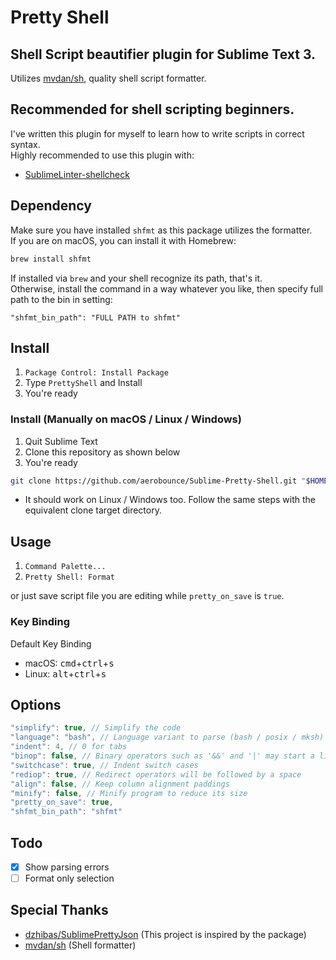 # Pretty Shell

## Shell Script beautifier plugin for Sublime Text 3.
Utilizes [mvdan/sh](https://github.com/mvdan/sh), quality shell script formatter.

## Recommended for shell scripting beginners.
I've written this plugin for myself to learn how to write scripts in correct syntax.<br>
Highly recommended to use this plugin with:

- [SublimeLinter-shellcheck](https://packagecontrol.io/packages/SublimeLinter-shellcheck)

## Dependency
Make sure you have installed `shfmt` as this package utilizes the formatter.<br>
If you are on macOS, you can install it with Homebrew:

```bash
brew install shfmt
```

If installed via `brew` and your shell recognize its path, that's it.<br>
Otherwise, install the command in a way whatever you like, then specify full path to the bin in setting:

```
"shfmt_bin_path": "FULL PATH to shfmt"
```

## Install
1. `Package Control: Install Package`
2. Type `PrettyShell` and Install
3. You're ready

### Install (Manually on macOS / Linux / Windows)
1. Quit Sublime Text
2. Clone this repository as shown below
3. You're ready

```bash
git clone https://github.com/aerobounce/Sublime-Pretty-Shell.git "$HOME/Library/Application Support/Sublime Text 3/Packages/PrettyShell"
```

- It should work on Linux / Windows too. Follow the same steps with the equivalent clone target directory.

## Usage
1. `Command Palette...`
2. `Pretty Shell: Format`

or just save script file you are editing while `pretty_on_save` is `true`.

### Key Binding
Default Key Binding

- macOS: <kbd>cmd</kbd>+<kbd>ctrl</kbd>+<kbd>s</kbd>
- Linux: <kbd>alt</kbd>+<kbd>ctrl</kbd>+<kbd>s</kbd>

## Options
```javascript
"simplify": true, // Simplify the code
"language": "bash", // Language variant to parse (bash / posix / mksh)
"indent": 4, // 0 for tabs
"binop": false, // Binary operators such as '&&' and '|' may start a line
"switchcase": true, // Indent switch cases
"rediop": true, // Redirect operators will be followed by a space
"align": false, // Keep column alignment paddings
"minify": false, // Minify program to reduce its size
"pretty_on_save": true,
"shfmt_bin_path": "shfmt"
```

## Todo
- [x] Show parsing errors
- [ ] Format only selection

## Special Thanks
- [dzhibas/SublimePrettyJson](https://github.com/dzhibas/SublimePrettyJson) (This project is inspired by the package)
- [mvdan/sh](https://github.com/mvdan/sh) (Shell formatter)

